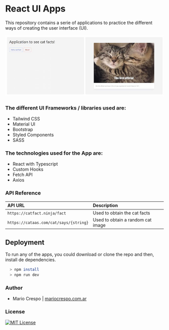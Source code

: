 # React UI Apps

This repository contains a serie of applications to practice the different ways of creating the user interface (UI).

![App Screenshot](https://raw.githubusercontent.com/macrocrespo/react-ui-apps/main/screenshot.jpg)

### The different UI Frameworks / libraries used are:

- Tailwind CSS
- Material UI
- Bootstrap
- Styled Components
- SASS

### The technologies used for the App are:

- React with Typescript
- Custom Hooks
- Fetch API
- Axios

### API Reference

| API URL                                | Description                       |
| :------------------------------------- | :-------------------------------- |
| `https://catfact.ninja/fact`           | Used to obtain the cat facts      |
| `https://cataas.com/cat/says/{string}` | Used to obtain a random cat image |

## Deployment

To run any of the apps, you could download or clone the repo and then, install de dependencies.

```bash
  > npm install
  > npm run dev
```

### Author

- Mario Crespo | [mariocrespo.com.ar](https://mariocrespo.com.ar)

### License

[![MIT License](https://img.shields.io/badge/License-MIT-green.svg)](https://choosealicense.com/licenses/mit/)
